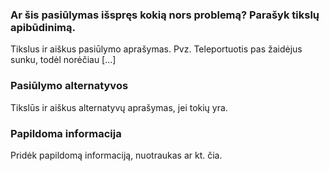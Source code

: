 ### **Ar šis pasiūlymas išspręs kokią nors problemą? Parašyk tikslų apibūdinimą.**  
Tikslus ir aiškus pasiūlymo aprašymas.
Pvz. Teleportuotis pas žaidėjus sunku, todėl norėčiau [...]

### **Pasiūlymo alternatyvos**  
Tikslūs ir aiškus alternatyvų aprašymas, jei tokių yra.

### **Papildoma informacija**  
Pridėk papildomą informaciją, nuotraukas ar kt. čia.
